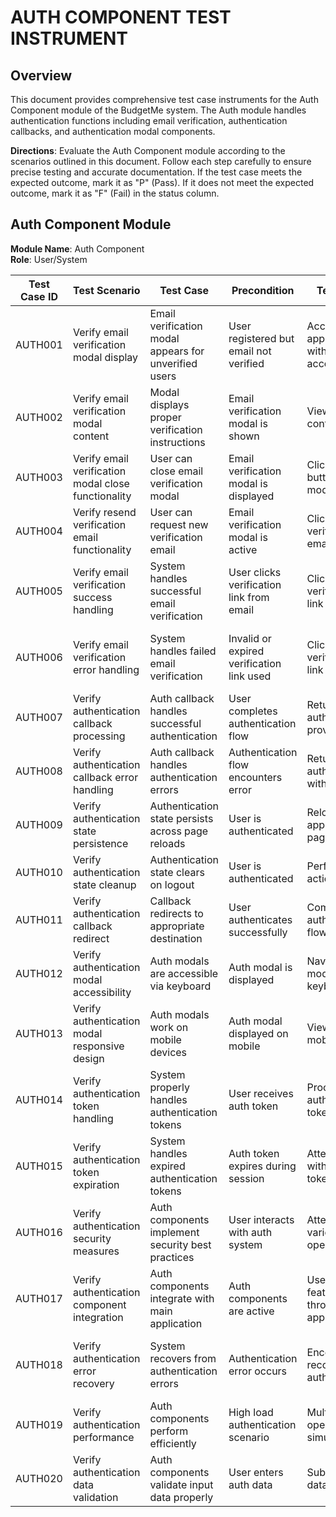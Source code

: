 # AUTH COMPONENT TEST INSTRUMENT

## Overview
This document provides comprehensive test case instruments for the Auth Component module of the BudgetMe system. The Auth module handles authentication functions including email verification, authentication callbacks, and authentication modal components.

**Directions**: Evaluate the Auth Component module according to the scenarios outlined in this document. Follow each step carefully to ensure precise testing and accurate documentation. If the test case meets the expected outcome, mark it as "P" (Pass). If it does not meet the expected outcome, mark it as "F" (Fail) in the status column.

## Auth Component Module

**Module Name**: Auth Component  
**Role**: User/System

| Test Case ID | Test Scenario | Test Case | Precondition | Test Steps | Test Data | Expected Result | Post Condition | Actual Result | Status(Pass/Fail) |
|-------------|---------------|-----------|--------------|------------|-----------|----------------|----------------|---------------|------------------|
| AUTH001 | Verify email verification modal display | Email verification modal appears for unverified users | User registered but email not verified | Access application with unverified account | Unverified user session | Email verification modal displayed | User prompted to verify email | | |
| AUTH002 | Verify email verification modal content | Modal displays proper verification instructions | Email verification modal is shown | View modal content | Modal interface | Clear verification instructions displayed | User understands verification process | | |
| AUTH003 | Verify email verification modal close functionality | User can close email verification modal | Email verification modal is displayed | Click close button on modal | Modal close action | Modal closes successfully | User can continue with limited access | | |
| AUTH004 | Verify resend verification email functionality | User can request new verification email | Email verification modal is active | Click resend verification email | Email resend action | New verification email sent | User receives fresh verification email | | |
| AUTH005 | Verify email verification success handling | System handles successful email verification | User clicks verification link from email | Click email verification link | Verification token | Email verification completed successfully | User gains full system access | | |
| AUTH006 | Verify email verification error handling | System handles failed email verification | Invalid or expired verification link used | Click invalid verification link | Invalid token | Error message displayed for failed verification | User guided to request new verification | | |
| AUTH007 | Verify authentication callback processing | Auth callback handles successful authentication | User completes authentication flow | Return from authentication provider | Auth callback data | Authentication callback processed successfully | User logged in and redirected appropriately | | |
| AUTH008 | Verify authentication callback error handling | Auth callback handles authentication errors | Authentication flow encounters error | Return from auth provider with error | Error callback data | Authentication error handled gracefully | User informed of authentication failure | | |
| AUTH009 | Verify authentication state persistence | Authentication state persists across page reloads | User is authenticated | Reload application page | Authenticated session | User remains authenticated after reload | Session persistence maintained | | |
| AUTH010 | Verify authentication state cleanup | Authentication state clears on logout | User is authenticated | Perform logout action | Logout request | Authentication state cleared completely | User session terminated properly | | |
| AUTH011 | Verify authentication callback redirect | Callback redirects to appropriate destination | User authenticates successfully | Complete authentication flow | Auth success data | User redirected to intended destination | User arrives at correct page after auth | | |
| AUTH012 | Verify authentication modal accessibility | Auth modals are accessible via keyboard | Auth modal is displayed | Navigate modal using keyboard | Keyboard navigation | All modal elements accessible via keyboard | Accessibility requirements met | | |
| AUTH013 | Verify authentication modal responsive design | Auth modals work on mobile devices | Auth modal displayed on mobile | View modal on mobile device | Mobile interface | Modal adapts to mobile screen size | Mobile users can interact with auth modals | | |
| AUTH014 | Verify authentication token handling | System properly handles authentication tokens | User receives auth token | Process authentication token | Valid auth token | Token processed and stored securely | User authentication state established | | |
| AUTH015 | Verify authentication token expiration | System handles expired authentication tokens | Auth token expires during session | Attempt action with expired token | Expired token | Token expiration handled gracefully | User prompted to re-authenticate | | |
| AUTH016 | Verify authentication security measures | Auth components implement security best practices | User interacts with auth system | Attempt various auth operations | Security test data | Security measures prevent unauthorized access | System maintains security integrity | | |
| AUTH017 | Verify authentication component integration | Auth components integrate with main application | Auth components are active | Use auth features throughout app | Application usage | Seamless integration with application features | Consistent authentication experience | | |
| AUTH018 | Verify authentication error recovery | System recovers from authentication errors | Authentication error occurs | Encounter and recover from auth error | Error conditions | System recovers gracefully from auth errors | User can continue using application | | |
| AUTH019 | Verify authentication performance | Auth components perform efficiently | High load authentication scenario | Multiple auth operations simultaneously | Performance test data | Authentication remains responsive under load | User experience unaffected by performance | | |
| AUTH020 | Verify authentication data validation | Auth components validate input data properly | User enters auth data | Submit various data inputs | Test input data | Input validation works correctly | Invalid data rejected, valid data accepted | | |